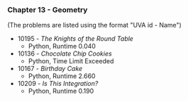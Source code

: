 ### Chapter 13 - Geometry

(The problems are listed using the format "UVA id - Name")

* 10195 - *The Knights of the Round Table*
  * Python, Runtime 0.040
* 10136 - *Chocolate Chip Cookies*
  * Python, Time Limit Exceeded
* 10167 - *Birthday Cake*
  * Python, Runtime 2.660
* 10209 - *Is This Integration?*
  * Python, Runtime 0.190
